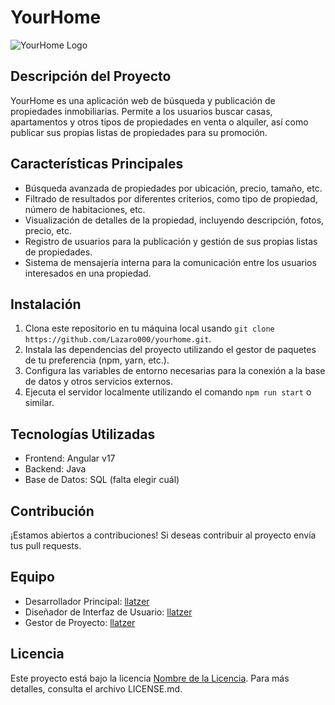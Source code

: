 # YourHome

![YourHome Logo](https://tuurl.com/logo)

## Descripción del Proyecto

YourHome es una aplicación web de búsqueda y publicación de propiedades inmobiliarias. Permite a los usuarios buscar casas, apartamentos y otros tipos de propiedades en venta o alquiler, así como publicar sus propias listas de propiedades para su promoción.

## Características Principales

- Búsqueda avanzada de propiedades por ubicación, precio, tamaño, etc.
- Filtrado de resultados por diferentes criterios, como tipo de propiedad, número de habitaciones, etc.
- Visualización de detalles de la propiedad, incluyendo descripción, fotos, precio, etc.
- Registro de usuarios para la publicación y gestión de sus propias listas de propiedades.
- Sistema de mensajería interna para la comunicación entre los usuarios interesados en una propiedad.

## Instalación

1. Clona este repositorio en tu máquina local usando `git clone https://github.com/Lazaro000/yourhome.git`.
2. Instala las dependencias del proyecto utilizando el gestor de paquetes de tu preferencia (npm, yarn, etc.).
3. Configura las variables de entorno necesarias para la conexión a la base de datos y otros servicios externos.
4. Ejecuta el servidor localmente utilizando el comando `npm run start` o similar.

## Tecnologías Utilizadas

- Frontend: Angular v17
- Backend: Java
- Base de Datos: SQL (falta elegir cuál)

## Contribución

¡Estamos abiertos a contribuciones! Si deseas contribuir al proyecto envía tus pull requests.

## Equipo

- Desarrollador Principal: [llatzer](https://github.com/Lazaro000)
- Diseñador de Interfaz de Usuario: [llatzer](https://github.com/Lazaro000)
- Gestor de Proyecto: [llatzer](https://github.com/Lazaro000)

## Licencia

Este proyecto está bajo la licencia [Nombre de la Licencia](). Para más detalles, consulta el archivo LICENSE.md.
